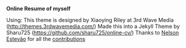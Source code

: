 **Online Resume of myself**

Using:
This theme is designed by Xiaoying Riley at 3rd Wave Media (http://themes.3rdwavemedia.com/)
Made this into a Jekyll Theme by Sharu725 (https://github.com/sharu725/online-cv/)
Thanks to [Nelson Estevão](https://github.com/nelsonmestevao) for all the [contributions](https://github.com/sharu725/online-cv/commits?author=nelsonmestevao)